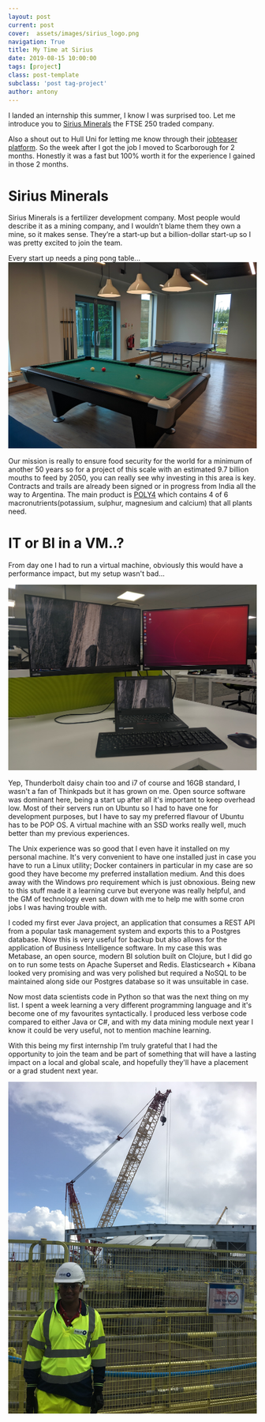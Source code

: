 ```yaml
---
layout: post
current: post
cover:  assets/images/sirius_logo.png
navigation: True
title: My Time at Sirius
date: 2019-08-15 10:00:00
tags: [project]
class: post-template
subclass: 'post tag-project'
author: antony
---
```


I landed an internship this summer, I know I was surprised too. Let me introduce you to [Sirius Minerals](#Sirius) the FTSE 250 traded company.

Also a shout out to Hull Uni for letting me know through their [jobteaser platform](https://hull.jobteaser.com "Job Teaser"). So the week after I got the job I moved to Scarborough for 2 months. Honestly it was a fast but 100% worth it for the experience I gained in those 2 months. <a name="Sirius"></a>

# Sirius Minerals
Sirius Minerals is a fertilizer development company. Most people would describe it as a mining company, and I wouldn’t blame them they own a mine, so it makes sense. They’re a start-up but a billion-dollar start-up so I was pretty excited to join the team. 
<div style ="text-align:centre">Every start up needs a ping pong table...</div>
<img src="assets/images/sirius_social.jpg" alt="Social Space">

Our mission is really to ensure food security for the world for a minimum of another 50 years so for a project of this scale with an estimated 9.7 billion mouths to feed by 2050, you can really see why investing in this area is key. Contracts and trails are already been signed or in progress from India all the way to Argentina. The main product is [POLY4]( https://www.poly4.com) which contains 4 of 6 macronutrients(potassium, sulphur, magnesium and calcium) that all plants need. 
# IT or BI in a VM..?
From day one I had to run a virtual machine, obviously this would have a performance impact, but my setup wasn't bad...
<p><img src="assets/images/sirius_setup.jpg" alt="My Setup"></p>
Yep, Thunderbolt daisy chain too and i7 of course and 16GB standard, I wasn't a fan of Thinkpads but it has grown on me. Open source software was dominant here, being a start up after all it's important to keep overhead low. Most of their servers run on Ubuntu so I had to have one for development purposes, but I have to say my preferred flavour of Ubuntu has to be POP OS. A virtual machine with an SSD works really well, much better than my previous experiences.

The Unix experience was so good that I even have it installed on my personal machine. It's very convenient to have one installed just in case you have to run a Linux utility; Docker containers in particular in my case are so good they have become my preferred installation medium. And this does away with the Windows pro requirement which is just obnoxious. Being new to this stuff made it a learning curve but everyone was really helpful, and the GM of technology even sat down with me to help me with some cron jobs I was having trouble with.

I coded my first ever Java project, an application that consumes a REST API from a popular task management system and exports this to a Postgres database. Now this is very useful for backup but also allows for the application of Business Intelligence software. In my case this was Metabase, an open source, modern BI solution built on Clojure, but I did go on to run some tests on Apache Superset and Redis. Elasticsearch + Kibana looked very promising and was very polished but required a NoSQL to be maintained along side our Postgres database so it was unsuitable in case.

Now most data scientists code in Python so that was the next thing on my list. I spent a week learning a very different programming language and it's become one of my favourites syntactically. I produced less verbose code compared to either Java or C#, and with my data mining module next year I know it could be very useful, not to mention machine learning.

With this being my first internship I’m truly grateful that I had the opportunity to join the team and be part of something that will have a lasting impact on a local and global scale, and hopefully they'll have a placement or a grad student next year.
<p><img src="assets/images/mine.jpg" alt="My Setup"></p>
